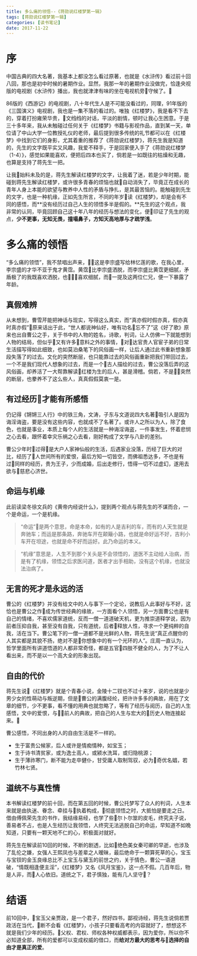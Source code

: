 ```yaml
---
title: 多么痛的领悟--《蒋勋说红楼梦第一辑》
tags: [蒋勋说红楼梦第一辑]
categories: [读书笔记]
date: 2017-11-22
---
```


# 序

中国古典的四大名著，我基本上都没怎么看过原著，也就是《水浒传》看过前十回八回，那也是初中时候的暑期作业。显然，我那一年的暑期作业没做完，恰逢央视版的电视剧《水浒传》播出，我也就津津有味的坐在电视机旁守候了。

86版的《西游记》的电视剧，八十年代生人是不可能没看过的，同理，91年版的《三国演义》电视剧，我也是一集不落的看过的。唯独《红楼梦》，我是看不下去的，穿着打扮雍荣华贵，文绉绉的对话，平淡的剧情，顿时让我心生困意。于是三十多年来，我从未触碰过任何关于《红楼梦》书籍与影视作品，直到某一天，单位请了中山大学一位教授礼仪的老师，最后提到很多传统的礼节都可以在《红楼梦》中找到它们的身影，尤其着重的推荐了《蒋勋说红楼梦》，蒋先生我是知道的，先生的文字既平实又风趣，我爱不释手，于是回家便入手了《蒋勋说红楼梦（1-4）》，感觉如果能喜欢，便把后四本也买了，倘若是一如既往的枯燥和无趣，也算是支持了蒋先生一把。

让我始料未及的是，蒋先生解读红楼梦的文字，让我着了迷，若是少年时期，能碰到蒋先生解读红楼梦，或许很多青春的烦恼也就自动消失了，毕竟正在成长的青年人身上本能的欲望与教养中人性的矛盾与挣扎，是其最苦恼的。能触碰到先生的文字，也是一种机缘，正如先生所言，不同的年岁读《红楼梦》，却是会有不同的感悟，而**没有经历过自己人生的领悟多半是假的。**先生的这个观点，我非常的认同，毕竟回顾自己这十年八年的经历与想法的变化，便印证了先生的观点，**少不更事，无知无畏，撞塌鼻子，方知天高地厚与才疏学浅**。
<!-- more -->
# 多么痛的领悟

“多么痛的领悟”，我不禁唱出声来，这是李宗盛写给林忆莲的歌，在我心里，李宗盛的才华不亚于鬼才黄霑。黄霑比李宗盛洒脱，而李宗盛比黄霑更细腻，矛盾极了的我既喜欢洒脱，也喜欢细腻，而一提及这两位仁兄，便一下暴露了年龄。

## 真假难辨
从未想到，曹雪芹能把神话与现实，写得这么真实，而“真亦假时假亦真，假亦真时真亦假”原来话出于此，“世人都说神仙好，唯有功名忘不了”这《好了歌》原来也出自曹公之手，关于书中的人物的姓名，诗歌，判词，让人仿佛一下就能想到人物的结局，但似乎又有许多意料之外的事情，对达官贵人官宦子弟的日常生活描写得如此细致，也如莫泊桑笔下的风俗画一样，让后人通过此书重新想象那段失落了的过去。文化的突然断层，也只能靠过去的风俗画重新把我们带回过去，一个不是我们现代人想象的过去，而是一个古人描绘的过去，曹公没落后弄的这风俗画，却养活了一大帮靠解读红楼为生的后人，甚是滑稽。倘若，不是突然的断层，也豢养不了这么些人，真真假假莫衷一是。

## 有过经历才能有所感悟
仍记得《锵锵三人行》中的铁三角，文涛，子东与文道说四大名著吸引人是因为诲淫诲盗，要是没有这些内容，也就成不了名著了。或许人之所以为人，除了食色，也就是事业，本质上每个人的生活就是一种诲淫诲盗，一件事发生，怀着悲悯之心去看，跟怀着幸灾乐祸之心去看，刚好构成了文学与八卦的差别。

曹公少年时过得是大户人家神仙般的生活，后遇家业没落，历经了巨大的对比，经历了人世间所有的爱恨，最后方知一切皆空，而佛祖悉达多，不也是有过同样的经历，贵为王子，少而成婚，后出走修行，悟得一切不过虚幻，遂用去欲与慈悲心济世。

## 命运与机缘

此前读梁冬徐文兵的《黄帝内经说什么》，提到两个观点与蒋先生的不谋而合，一个是命运，一个是机缘。

> “命运”是两个意思，命是本命，如有的人是吉利的车，而有的人天生就是奔驰车；而运是那条路，奔驰车开在颠簸小路，也就是命好运不好，吉利小车开在坦途，也就是命不好而运好。此乃命运的本义。

> “机缘”意思是，人生不到那个关头是不会领悟的，道医不主动给人治病，而是有了机缘，领悟之后求医问道，医者才出手相助，没有这个机缘，也就没法治病了。

## 无言的死才是永远的活

曹公的《红楼梦》并没有给文中的人与事下一个定论，说教后人此事好与不好，这恰也是曹公之作成为传世经典的缘故，一方面看个人领悟，另一方面曹公也是有自己的情绪，不喜欢儒家道统，反而一僧一道道破天机，更为推崇道释学说，因为前者压抑自我，甚至没有自我，只有道统，后者释放人性，寻求一个更纯粹的自我，活在当下。曹公笔下的一僧一道都不是光鲜的人物，蒋先生说“真正点醒你的人其实都是其貌不扬，绝对不是你想象中的有一个光环的人”。庄周一直认为，哲学里面所有讲道悟道的人都非常奇怪，都是五官四肢不健全的人，为了不让人看出来，而不是以一个高大全的形象出现。

## 自由的代价
蒋先生说《红楼梦》就是个青春小说，金陵十二钗也不过十来岁，说的也就是少男少女的性萌动与叛逆期，但是曹公的满腹经纶，把许许多多的典故，用在了文章的细节，少不更事，看不懂的用典也就忽略了，等有了经历与阅历，自己的人生感悟，文中的爱恨，与前人的典故，把自己的人生与宏大的历史人物连接起来。

曹公感悟，不同出身的人的自由生活是不一样的。

- 生于富贵公候家，后人或许是情痴情种，如宝玉；
- 生于诗书清贫家，或为逸士高人，或颍水洗耳，或归隐桃源；
- 生于薄祚寒门，断不能为走卒健仆，甘受庸人取制驾驭，必为奇优名娼，若竹林七贤。

## 道统不与真性情
本书解读红楼梦的前十回，而在第五回的时候，曹公托梦写了众人的判词，人生本来就是由执迷、眷念、牵挂与执着构成，彻底领悟之时，大抵怕是要走之日。借由傅佩荣先生的书作，我结缘易经，也学了些尔卜尔筮的皮毛，终究夫子说，善易者不占，也是人生经历让我领悟，人终究无法逃脱自己的命运，早知道不如晚知道，只要有一颗天地不仁的心，积极面对就好。

蒋先生在解读前10回的时候，不断的剧透，比如绝色美女秦可卿的早逝，也涉及了乱伦之嫌，女强人王熙凤也与差辈之人暧昧，最后绝命于一颗算死草的心，宝玉与宝钗的金玉良缘总比不上宝玉与黛玉的前世之约，关于情色，曹公一语道破，“情既相逢便主淫”，《红楼梦》又名《风月宝鉴》，这一点不假。几百年后，物是人非，而人心依旧。道统之下，君子慎独，能有几人坚守？



# 结语

前10回中，宝玉父亲贾政，是一个君子，然好四书，鄙视诗经，蒋先生说倘若贾政活在当代，断不会看《红楼梦》，小孩子只要看高考的内容就好了，想想这不就是我们少年的经历。父权、君权、师权各种权威都表示，因为爱你，所以你不必知道全部，所有的爱都可以变成权威的借口，而**给对方最大的思考与选择的自由才是真正的爱**。
